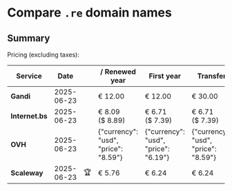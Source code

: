 # Compare `.re` domain names

## Summary

Pricing (excluding taxes):

| Service | Date |  | / Renewed year | First year | Transfer | Restoration |
|--|--|--|--|--|--|--|
| **Gandi** | 2025-06-23 |  | € 12.00 | € 12.00 | € 30.00 | € 12.47 |
| **Internet.bs** | 2025-06-23 |  | € 8.09<br>($ 8.89) | € 6.71<br>($ 7.39) | € 6.71<br>($ 7.39) | € 15.95<br>($ 17.55) |
| **OVH** | 2025-06-23 |  | {"currency": "usd", "price": "8.59"} | {"currency": "usd", "price": "6.19"} | {"currency": "usd", "price": "8.59"} |  |
| **Scaleway** | 2025-06-23 | 🏆 | € 5.76 | € 6.24 | € 6.24 | € 49.99 |
